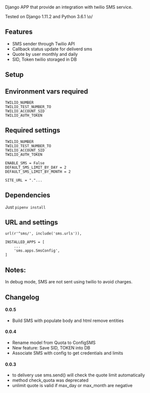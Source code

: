 Django APP that provide an integration with twilio SMS service.

Tested on Django 1.11.2 and Python 3.6.1 \o/

Features
----------

* SMS sender through Twilio API
* Callback status update for deliverd sms
* Quote by user monthly and daily
* SID, Token twilio storaged in DB


Setup
------

## Environment vars required

    TWILIO_NUMBER
    TWILIO_TEST_NUMBER_TO
    TWILIO_ACCOUNT_SID
    TWILIO_AUTH_TOKEN


## Required settings

    TWILIO_NUMBER
    TWILIO_TEST_NUMBER_TO
    TWILIO_ACCOUNT_SID
    TWILIO_AUTH_TOKEN

    ENABLE_SMS = False
    DEFAULT_SMS_LIMIT_BY_DAY = 2
    DEFAULT_SMS_LIMIT_BY_MONTH = 2

    SITE_URL = "."...

## Dependencies

Just `pipenv install`


URL and settings
-----------------

    url(r'^sms/', include('sms.urls')),

    INSTALLED_APPS = [
        ...
        'sms.apps.SmsConfig',
    ]

Notes:
---------

In debug mode, SMS are not sent using twilio to avoid charges.


Changelog
--------------

#### 0.0.5 
* Build SMS with populate body and html remove entities

#### 0.0.4
* Rename model from Quota to ConfigSMS
* New feature: Save SID, TOKEN into DB
* Associate SMS with config to get credentials and limits

#### 0.0.3
* to delivery use sms.send() will check the quote limit automatically
* method check_quota was deprecated
* unlimit quote is valid if max_day or max_month are negative


